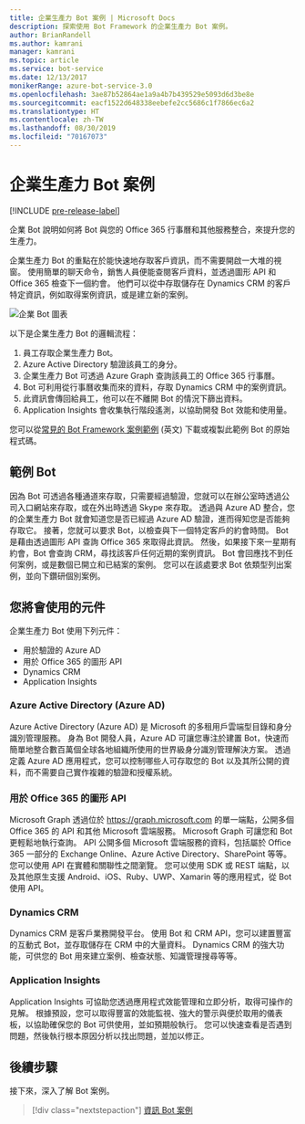 ```yaml
---
title: 企業生產力 Bot 案例 | Microsoft Docs
description: 探索使用 Bot Framework 的企業生產力 Bot 案例。
author: BrianRandell
ms.author: kamrani
manager: kamrani
ms.topic: article
ms.service: bot-service
ms.date: 12/13/2017
monikerRange: azure-bot-service-3.0
ms.openlocfilehash: 3ae87b52864ae1a9a4b7b439529e5093d6d3be8e
ms.sourcegitcommit: eacf1522d648338eebefe2cc5686c1f7866ec6a2
ms.translationtype: HT
ms.contentlocale: zh-TW
ms.lasthandoff: 08/30/2019
ms.locfileid: "70167073"
---
```

# <a name="enterprise-productivity-bot-scenario"></a>企業生產力 Bot 案例

[!INCLUDE [pre-release-label](includes/pre-release-label-v3.md)]

企業 Bot 說明如何將 Bot 與您的 Office 365 行事曆和其他服務整合，來提升您的生產力。

企業生產力 Bot 的重點在於能快速地存取客戶資訊，而不需要開啟一大堆的視窗。 使用簡單的聊天命令，銷售人員便能查閱客戶資料，並透過圖形 API 和 Office 365 檢查下一個約會。 他們可以從中存取儲存在 Dynamics CRM 的客戶特定資訊，例如取得案例資訊，或是建立新的案例。

![企業 Bot 圖表](~/media/scenarios/bot-service-scenario-enterprise-bot.png)

以下是企業生產力 Bot 的邏輯流程：

1. 員工存取企業生產力 Bot。
2. Azure Active Directory 驗證該員工的身分。
3. 企業生產力 Bot 可透過 Azure Graph 查詢該員工的 Office 365 行事曆。
4. Bot 可利用從行事曆收集而來的資料，存取 Dynamics CRM 中的案例資訊。
5. 此資訊會傳回給員工，他可以在不離開 Bot 的情況下篩出資料。
6. Application Insights 會收集執行階段遙測，以協助開發 Bot 效能和使用量。

您可以從[常見的 Bot Framework 案例範例](https://aka.ms/abs-scenarios) \(英文\) 下載或複製此範例 Bot 的原始程式碼。

## <a name="sample-bot"></a>範例 Bot
因為 Bot 可透過各種通道來存取，只需要經過驗證，您就可以在辦公室時透過公司入口網站來存取，或在外出時透過 Skype 來存取。 透過與 Azure AD 整合，您的企業生產力 Bot 就會知道您是否已經過 Azure AD 驗證，進而得知您是否能夠存取它。 接著，您就可以要求 Bot，以檢查與下一個特定客戶的約會時間。 Bot 是藉由透過圖形 API 查詢 Office 365 來取得此資訊。 然後，如果接下來一星期有約會，Bot 會查詢 CRM，尋找該客戶任何近期的案例資訊。 Bot 會回應找不到任何案例，或是數個已開立和已結案的案例。 您可以在該處要求 Bot 依類型列出案例，並向下鑽研個別案例。

## <a name="components-youll-use"></a>您將會使用的元件
企業生產力 Bot 使用下列元件：
-   用於驗證的 Azure AD
-   用於 Office 365 的圖形 API
-   Dynamics CRM
-   Application Insights

### <a name="azure-active-directory-azure-ad"></a>Azure Active Directory (Azure AD)
Azure Active Directory (Azure AD) 是 Microsoft 的多租用戶雲端型目錄和身分識別管理服務。 身為 Bot 開發人員，Azure AD 可讓您專注於建置 Bot，快速而簡單地整合數百萬個全球各地組織所使用的世界級身分識別管理解決方案。 透過定義 Azure AD 應用程式，您可以控制哪些人可存取您的 Bot 以及其所公開的資料，而不需要自己實作複雜的驗證和授權系統。

### <a name="graph-api-to-office-365"></a>用於 Office 365 的圖形 API
Microsoft Graph 透過位於 https://graph.microsoft.com 的單一端點，公開多個 Office 365 的 API 和其他 Microsoft 雲端服務。 Microsoft Graph 可讓您和 Bot 更輕鬆地執行查詢。 API 公開多個 Microsoft 雲端服務的資料，包括屬於 Office 365 一部分的 Exchange Online、Azure Active Directory、SharePoint 等等。 您可以使用 API 在實體和關聯性之間瀏覽。 您可以使用 SDK 或 REST 端點，以及其他原生支援 Android、iOS、Ruby、UWP、Xamarin 等的應用程式，從 Bot 使用 API。

### <a name="dynamics-crm"></a>Dynamics CRM
Dynamics CRM 是客戶業務開發平台。 使用 Bot 和 CRM API，您可以建置豐富的互動式 Bot，並存取儲存在 CRM 中的大量資料。 Dynamics CRM 的強大功能，可供您的 Bot 用來建立案例、檢查狀態、知識管理搜尋等等。

### <a name="application-insights"></a>Application Insights
Application Insights 可協助您透過應用程式效能管理和立即分析，取得可操作的見解。 根據預設，您可以取得豐富的效能監視、強大的警示與便於取用的儀表板，以協助確保您的 Bot 可供使用，並如預期般執行。 您可以快速查看是否遇到問題，然後執行根本原因分析以找出問題，並加以修正。

## <a name="next-steps"></a>後續步驟
接下來，深入了解 Bot 案例。

> [!div class="nextstepaction"]
> [資訊 Bot 案例](bot-service-scenario-informational.md)
